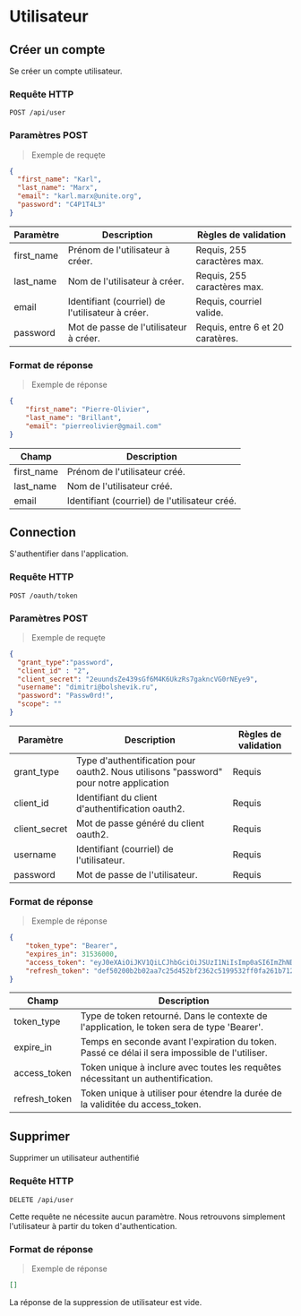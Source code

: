# Utilisateur

## Créer un compte

Se créer un compte utilisateur.

### Requête HTTP

`POST /api/user`

### Paramètres POST

> Exemple de requȩte

```json
{
  "first_name": "Karl",
  "last_name": "Marx",
  "email": "karl.marx@unite.org",
  "password": "C4P1T4L3"
}

```

Paramètre | Description | Règles de validation
--------- | ----------- | --------------------
first_name | Prénom de l'utilisateur à créer. | Requis, 255 caractères max.
last_name | Nom de l'utilisateur à créer. | Requis, 255 caractères max.
email | Identifiant (courriel) de l'utilisateur à créer. | Requis, courriel valide.
password| Mot de passe de l'utilisateur à créer. | Requis, entre 6 et 20 caratères.

### Format de réponse

> Exemple de réponse

```json
{
    "first_name": "Pierre-Olivier",
    "last_name": "Brillant",
    "email": "pierreolivier@gmail.com"
}

```

Champ | Description
--------- | -----------
first_name | Prénom de l'utilisateur créé.
last_name | Nom de l'utilisateur créé.
email | Identifiant (courriel) de l'utilisateur créé.

## Connection

S'authentifier dans l'application.

### Requête HTTP

`POST /oauth/token`

### Paramètres POST

> Exemple de requȩte

```json
{
  "grant_type":"password",
  "client_id" : "2",
  "client_secret": "2euundsZe439sGf6M4K6UkzRs7gakncVG0rNEye9",
  "username": "dimitri@bolshevik.ru",
  "password": "Passw0rd!",
  "scope": ""
}
```

Paramètre | Description | Règles de validation
--------- | ----------- | --------------------
grant_type | Type d'authentification pour oauth2. Nous utilisons "password" pour notre application | Requis
client_id | Identifiant du client d'authentification oauth2. | Requis
client_secret | Mot de passe généré du client oauth2. | Requis
username | Identifiant (courriel) de l'utilisateur. | Requis
password | Mot de passe de l'utilisateur. | Requis

### Format de réponse

> Exemple de réponse

```json
{
    "token_type": "Bearer",
    "expires_in": 31536000,
    "access_token": "eyJ0eXAiOiJKV1QiLCJhbGciOiJSUzI1NiIsImp0aSI6ImZhNDg(...)",
    "refresh_token": "def50200b2b02aa7c25d452bf2362c5199532ff0fa261b712a(...)"
}

```

Champ | Description
--------- | -----------
token_type | Type de token retourné. Dans le contexte de l'application, le token sera de type 'Bearer'.
expire_in | Temps en seconde avant l'expiration du token. Passé ce délai il sera impossible de l'utiliser.
access_token | Token unique à inclure avec toutes les requêtes nécessitant un authentification.
refresh_token | Token unique à utiliser pour étendre la durée de la validitée du access_token.


## Supprimer

Supprimer un utilisateur authentifié

### Requête HTTP

`DELETE /api/user`

Cette requête ne nécessite aucun paramètre. Nous retrouvons simplement l'utilisateur à partir du token d'authentication.

### Format de réponse

> Exemple de réponse

```json
[]
```

La réponse de la suppression de utilisateur est vide.
